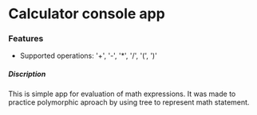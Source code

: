 # Calculator console app

### Features
* Supported operations: '+', '-', '*', '/', '(', ')'

##### Discription
This is simple app for evaluation of math expressions.
It was made to practice polymorphic aproach by using tree to represent math statement.
